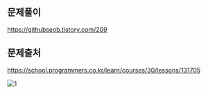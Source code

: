 ## 문제풀이
https://githubseob.tistory.com/209
## 문제출처
https://school.programmers.co.kr/learn/courses/30/lessons/131705

![1](https://github.com/GitHubSeob/Self_Study/assets/83795383/71bf14d4-3632-4c0a-93ef-03c1ded3913f)

